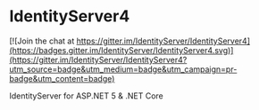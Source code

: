 # IdentityServer4

[![Join the chat at https://gitter.im/IdentityServer/IdentityServer4](https://badges.gitter.im/IdentityServer/IdentityServer4.svg)](https://gitter.im/IdentityServer/IdentityServer4?utm_source=badge&utm_medium=badge&utm_campaign=pr-badge&utm_content=badge)

IdentityServer for ASP.NET 5 & .NET Core
